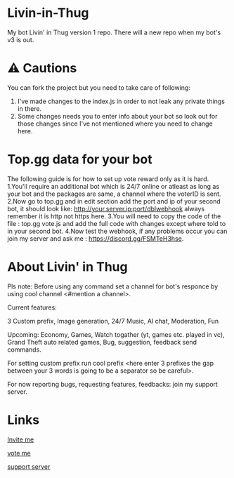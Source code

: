 # Livin-in-Thug
My bot Livin' in Thug version 1 repo.
There will a new repo when my bot's v3 is out.

# ⚠️ Cautions
You can fork the project but you need to take care of following:
1. I've made changes to the index.js in order to not leak any private things in there.
2. Some changes needs you to enter info about your bot so look out for those changes since I've not mentioned where you need to change here.

# Top.gg data for your bot
The following guide is for how to set up vote reward only as it is hard.
1.You'll require an additional bot which is 24/7 online or atleast as long as your bot and the packages are same, a channel where the voterID is sent.
2.Now go to top.gg and in edit section add the port and ip of your second bot, it should look like: http://your.server.ip:port/dblwebhook
always remember it is http not https here.
3.You will need to copy the code of the file : top.gg vote.js
and add the full code with changes except where told to in your second bot.
4.Now test the webhook, if any problems occur you can join my server and ask me : https://discord.gg/FSMTeH3hse.

# About Livin' in Thug
Pls note: Before using any command set a channel for bot's responce by using cool channel <#mention a channel>.

Current features:

3 Custom prefix,
Image generation,
24/7 Music,
AI chat,
Moderation,
Fun

Upcoming:
Economy,
Games,
Watch togather (yt, games etc. played in vc),
Grand Theft auto related games,
Bug, suggestion, feedback send commands.

For setting custom prefix run cool prefix <here enter 3 prefixes the gap between your 3 words is going to be a separator so be careful>.

For now reporting bugs, requesting features, feedbacks: join my support server.

# Links

[Invite me](https://top.gg/bot/918718860365033523)

[vote me](https://top.gg/bot/918718860365033523/vote)

[support server](https://discord.gg/FSMTeH3hse)

